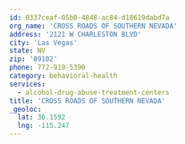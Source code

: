 ```yaml
---
id: 0337ceaf-05b0-4848-ac84-d18619dabd7a
org_name: 'CROSS ROADS OF SOUTHERN NEVADA'
address: '2121 W CHARLESTON BLVD'
city: 'Las Vegas'
state: NV
zip: '89102'
phone: 772-919-5390
category: behavioral-health
services:
  - alcohol-drug-abuse-treatment-centers
title: 'CROSS ROADS OF SOUTHERN NEVADA'
_geoloc:
  lat: 36.1592
  lng: -115.247
---
```

